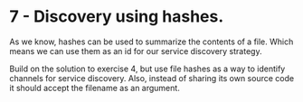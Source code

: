 # 7 - Discovery using hashes.

As we know, hashes can be used to summarize the contents of a file.
Which means we can use them as an id for our service discovery strategy.

Build on the solution to exercise 4, but use file hashes as a way to identify
channels for service discovery. Also, instead of sharing its own source code
it should accept the filename as an argument.
